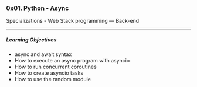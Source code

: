 ### 0x01. Python - Async
Specializations - Web Stack programming ― Back-end
___

##### Learning Objectives
- async and await syntax
- How to execute an async program with asyncio
- How to run concurrent coroutines
- How to create asyncio tasks
- How to use the random module
